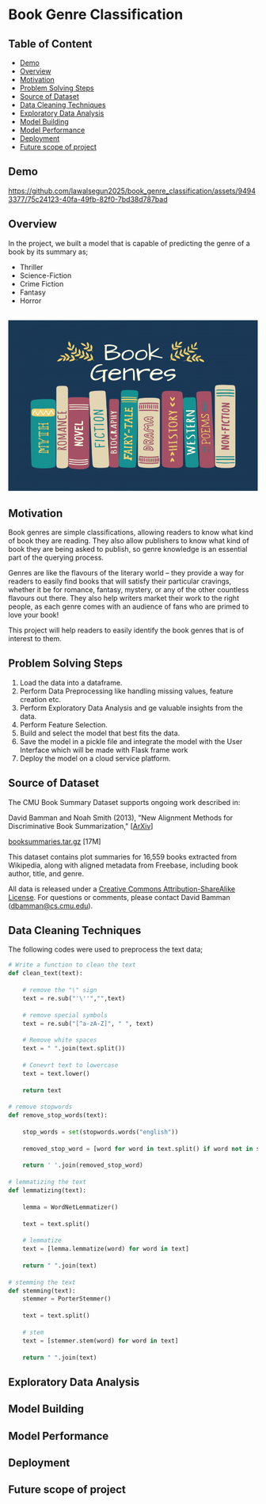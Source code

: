# Book Genre Classification

## Table of Content
* [Demo](#demo)
* [Overview](#overview)
* [Motivation](#motivation)
* [Problem Solving Steps](#problem-solving-steps)
* [Source of Dataset](#source-of-dataset)
* [Data Cleaning Techniques](#data-cleaning-techniques)
* [Exploratory Data Analysis](#exploratory-data-analysis)
* [Model Building](#model-building)
* [Model Performance](#model-performance)
* [Deployment](#deployment)
* [Future scope of project](#future-scope-of-project)

## Demo




https://github.com/lawalsegun2025/book_genre_classification/assets/94943377/75c24123-40fa-49fb-82f0-7bd38d787bad








## Overview

In the project, we built a model that is capable of predicting the genre of a book by its summary as;
 - Thriller
 - Science-Fiction
 - Crime Fiction
 - Fantasy
 - Horror </br></br>

<div align="center">
  <img src="img/book_genre.png">
</div>

## Motivation

Book genres are simple classifications, allowing readers to know what kind of book they are reading. They also allow publishers to know what kind of book they are being asked to publish, so genre knowledge is an essential part of the querying process.

Genres are like the flavours of the literary world – they provide a way for readers to easily find books that will satisfy their particular cravings, whether it be for romance, fantasy, mystery, or any of the other countless flavours out there. They also help writers market their work to the right people, as each genre comes with an audience of fans who are primed to love your book!

This project will help readers to easily identify the book genres that is of interest to them.

## Problem Solving Steps

1. Load the data into a dataframe.
2. Perform Data Preprocessing like handling missing values, feature creation etc.
3. Perform Exploratory Data Analysis and ge valuable insights from the data.
4. Perform Feature Selection.
5. Build and select the model that best fits the data.
6. Save the model in a pickle file and integrate the model with the User Interface which will be made with Flask frame work
7. Deploy the model on a cloud service platform.


## Source of Dataset

The CMU Book Summary Dataset supports ongoing work described in:
                   
 David Bamman and Noah Smith (2013), "New Alignment Methods for Discriminative Book Summarization," [<a href="http://arxiv.org/abs/1305.1319">ArXiv</a>]

<a href="data/booksummaries.tar.gz">booksummaries.tar.gz</a> [17M]

This dataset contains plot summaries for 16,559 books extracted from Wikipedia, along with aligned metadata from Freebase, including book author, title, and genre. 

All data is released under a <a href="http://creativecommons.org/licenses/by-sa/3.0/us/legalcode">Creative Commons Attribution-ShareAlike License</a>. For questions or comments, please contact David Bamman (dbamman@cs.cmu.edu).</p>

## Data Cleaning Techniques

The following codes were used to preprocess the text data;

```python
# Write a function to clean the text
def clean_text(text):
    
    # remove the "\" sign
    text = re.sub("'\''","",text)
    
    # remove special symbols
    text = re.sub("[^a-zA-Z]", " ", text)
    
    # Remove white spaces
    text = " ".join(text.split())
    
    # Conevrt text to lowercase
    text = text.lower()
    
    return text

# remove stopwords 
def remove_stop_words(text):
    
    stop_words = set(stopwords.words("english"))

    removed_stop_word = [word for word in text.split() if word not in stop_words]
    
    return ' '.join(removed_stop_word)

# lemmatizing the text
def lemmatizing(text): 

    lemma = WordNetLemmatizer()

    text = text.split()
    
    # lemmatize
    text = [lemma.lemmatize(word) for word in text]
    
    return " ".join(text)

# stemming the text
def stemming(text):
    stemmer = PorterStemmer()

    text = text.split()
    
    # stem
    text = [stemmer.stem(word) for word in text]
    
    return " ".join(text)


```

## Exploratory Data Analysis

## Model Building

## Model Performance

## Deployment

## Future scope of project

